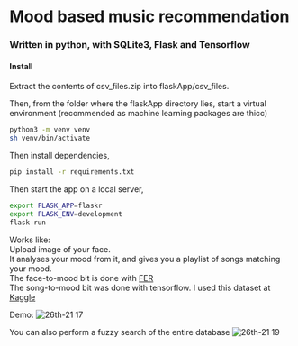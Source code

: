 # Mood based music recommendation

### Written in python, with SQLite3, Flask and Tensorflow

#### Install
Extract the contents of csv_files.zip into flaskApp/csv_files.

Then, from the folder where the flaskApp directory lies, start a virtual environment (recommended as machine learning packages are thicc)
```bash
python3 -m venv venv
sh venv/bin/activate
```
Then install dependencies,

```bash
pip install -r requirements.txt
```
Then start the app on a local server,
```bash
export FLASK_APP=flaskr
export FLASK_ENV=development
flask run
```
Works like:\
Upload image of your face.\
It analyses your mood from it, and gives you a playlist of songs matching your mood.\
The face-to-mood bit is done with [FER](https://pypi.org/project/fer/)\
The song-to-mood bit was done with tensorflow. I used this dataset at [Kaggle](https://www.kaggle.com/yamaerenay/spotify-dataset-19212020-160k-tracks?select=tracks.csv)  


Demo:
![26th-21 17](https://user-images.githubusercontent.com/72668511/130995162-e06b052c-f62c-4c3b-9026-1b8705d23db3.gif)

You can also perform a fuzzy search of the entire database
![26th-21 19](https://user-images.githubusercontent.com/72668511/130996179-bb3e5aba-81ce-4d66-8cea-cbb5112c3c0f.gif)


